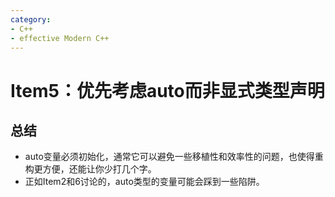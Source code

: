 ```yaml
---
category: 
- C++
- effective Modern C++
---
```


# Item5：优先考虑auto而非显式类型声明

## 总结

- auto变量必须初始化，通常它可以避免一些移植性和效率性的问题，也使得重构更方便，还能让你少打几个字。
- 正如Item2和6讨论的，auto类型的变量可能会踩到一些陷阱。